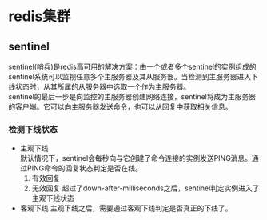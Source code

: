# redis集群

## sentinel
sentinel(哨兵)是redis高可用的解决方案：由一个或者多个sentinel的实例组成的sentinel系统可以监视任意多个主服务器及其从服务器。当检测到主服务器进入下线状态时，从其所属的从服务器中选取一个作为主服务器。  
sentinel的最后一步是向监控的主服务器创建网络连接，sentinel将成为主服务器的客户端。它可以向主服务器发送命令，也可以从回复中获取相关信息。  

### 检测下线状态
- 主观下线  
	默认情况下，sentinel会每秒向与它创建了命令连接的实例发送PING消息。通过PING命令的回复状态判定是否在线。
	1. 有效回复
	2. 无效回复
	超过了down-after-milliseconds之后，sentinel判定实例进入了主观下线状态
- 客观下线
	主观下线之后，需要通过客观下线判定是否真正的下线了。